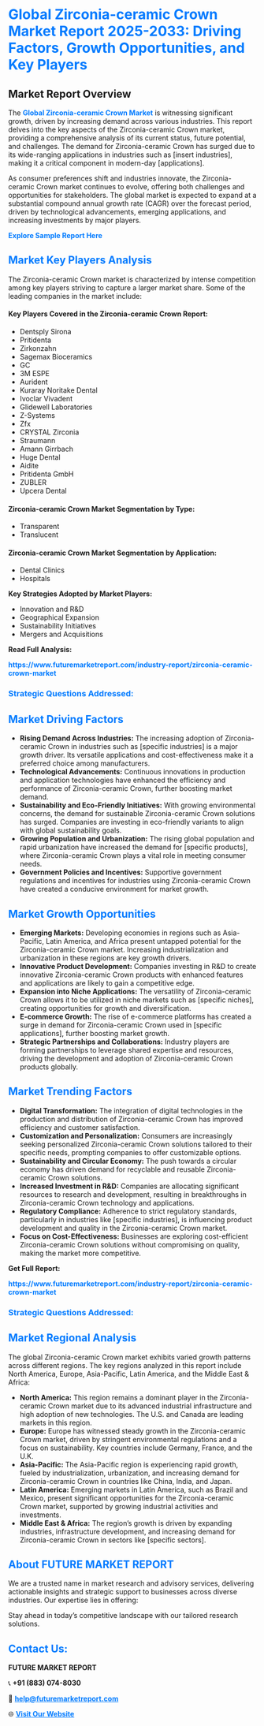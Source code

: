 <h1 style="color: #007BFF;">Global Zirconia-ceramic Crown Market Report 2025-2033: Driving Factors, Growth Opportunities, and Key Players</h1>

<section id="overview">
<h2>Market Report Overview</h2>
<p>The <a href="https://www.futuremarketreport.com/industry-report/zirconia-ceramic-crown-market" style="color: #007BFF; text-decoration: none;"><strong>Global Zirconia-ceramic Crown Market</strong></a> is witnessing significant growth, driven by increasing demand across various industries. This report delves into the key aspects of the Zirconia-ceramic Crown market, providing a comprehensive analysis of its current status, future potential, and challenges. The demand for Zirconia-ceramic Crown has surged due to its wide-ranging applications in industries such as [insert industries], making it a critical component in modern-day [applications].</p>
<p>As consumer preferences shift and industries innovate, the Zirconia-ceramic Crown market continues to evolve, offering both challenges and opportunities for stakeholders. The global market is expected to expand at a substantial compound annual growth rate (CAGR) over the forecast period, driven by technological advancements, emerging applications, and increasing investments by major players.</p>
</section>

<section id="overview">
<p><a href="https://www.futuremarketreport.com/request-sample/reportId=79729" style="color: #007BFF; text-decoration: none;"><strong>Explore Sample Report Here</strong></a></p>
</section>

<section id="key-players">
<h2 style="color: #007BFF;">Market Key Players Analysis</h2>
<p>The Zirconia-ceramic Crown market is characterized by intense competition among key players striving to capture a larger market share. Some of the leading companies in the market include:</p>
<h4>Key Players Covered in the Zirconia-ceramic Crown Report:</h4>
<ul><li>Dentsply Sirona</li><li>Pritidenta</li><li>Zirkonzahn</li><li>Sagemax Bioceramics</li><li>GC</li><li>3M ESPE</li><li>Aurident</li><li>Kuraray Noritake Dental</li><li>Ivoclar Vivadent</li><li>Glidewell Laboratories</li><li>Z-Systems</li><li>Zfx</li><li>CRYSTAL Zirconia</li><li>Straumann</li><li>Amann Girrbach</li><li>Huge Dental</li><li>Aidite</li><li>Pritidenta GmbH</li><li>ZUBLER</li><li>Upcera Dental</li></ul>
<h4>Zirconia-ceramic Crown Market Segmentation by Type:</h4>
<ul><li>Transparent</li><li>Translucent</li></ul>

<h4>Zirconia-ceramic Crown Market Segmentation by Application:</h4>
<ul><li>Dental Clinics</li><li>Hospitals</li></ul>
<p><strong>Key Strategies Adopted by Market Players:</strong></p>
<ul>
<li>Innovation and R&D</li>
<li>Geographical Expansion</li>
<li>Sustainability Initiatives</li>
<li>Mergers and Acquisitions</li>
</ul>
</section>

<section>
<p><strong>Read Full Analysis: </strong></p><a href="https://www.futuremarketreport.com/industry-report/zirconia-ceramic-crown-market" style="color: #007BFF; text-decoration: none;"><strong>https://www.futuremarketreport.com/industry-report/zirconia-ceramic-crown-market</strong></a>
<h3 style="color: #007BFF;">Strategic Questions Addressed:</h3>
</section>

<section id="driving-factors">
<h2 style="color: #007BFF;">Market Driving Factors</h2>
<ul>
<li><strong>Rising Demand Across Industries:</strong> The increasing adoption of Zirconia-ceramic Crown in industries such as [specific industries] is a major growth driver. Its versatile applications and cost-effectiveness make it a preferred choice among manufacturers.</li>
<li><strong>Technological Advancements:</strong> Continuous innovations in production and application technologies have enhanced the efficiency and performance of Zirconia-ceramic Crown, further boosting market demand.</li>
<li><strong>Sustainability and Eco-Friendly Initiatives:</strong> With growing environmental concerns, the demand for sustainable Zirconia-ceramic Crown solutions has surged. Companies are investing in eco-friendly variants to align with global sustainability goals.</li>
<li><strong>Growing Population and Urbanization:</strong> The rising global population and rapid urbanization have increased the demand for [specific products], where Zirconia-ceramic Crown plays a vital role in meeting consumer needs.</li>
<li><strong>Government Policies and Incentives:</strong> Supportive government regulations and incentives for industries using Zirconia-ceramic Crown have created a conducive environment for market growth.</li>
</ul>
</section>

<section id="growth-opportunities">
<h2 style="color: #007BFF;">Market Growth Opportunities</h2>
<ul>
<li><strong>Emerging Markets:</strong> Developing economies in regions such as Asia-Pacific, Latin America, and Africa present untapped potential for the Zirconia-ceramic Crown market. Increasing industrialization and urbanization in these regions are key growth drivers.</li>
<li><strong>Innovative Product Development:</strong> Companies investing in R&D to create innovative Zirconia-ceramic Crown products with enhanced features and applications are likely to gain a competitive edge.</li>
<li><strong>Expansion into Niche Applications:</strong> The versatility of Zirconia-ceramic Crown allows it to be utilized in niche markets such as [specific niches], creating opportunities for growth and diversification.</li>
<li><strong>E-commerce Growth:</strong> The rise of e-commerce platforms has created a surge in demand for Zirconia-ceramic Crown used in [specific applications], further boosting market growth.</li>
<li><strong>Strategic Partnerships and Collaborations:</strong> Industry players are forming partnerships to leverage shared expertise and resources, driving the development and adoption of Zirconia-ceramic Crown products globally.</li>
</ul>
</section>

<section id="trending-factors">
<h2 style="color: #007BFF;">Market Trending Factors</h2>
<ul>
<li><strong>Digital Transformation:</strong> The integration of digital technologies in the production and distribution of Zirconia-ceramic Crown has improved efficiency and customer satisfaction.</li>
<li><strong>Customization and Personalization:</strong> Consumers are increasingly seeking personalized Zirconia-ceramic Crown solutions tailored to their specific needs, prompting companies to offer customizable options.</li>
<li><strong>Sustainability and Circular Economy:</strong> The push towards a circular economy has driven demand for recyclable and reusable Zirconia-ceramic Crown solutions.</li>
<li><strong>Increased Investment in R&D:</strong> Companies are allocating significant resources to research and development, resulting in breakthroughs in Zirconia-ceramic Crown technology and applications.</li>
<li><strong>Regulatory Compliance:</strong> Adherence to strict regulatory standards, particularly in industries like [specific industries], is influencing product development and quality in the Zirconia-ceramic Crown market.</li>
<li><strong>Focus on Cost-Effectiveness:</strong> Businesses are exploring cost-efficient Zirconia-ceramic Crown solutions without compromising on quality, making the market more competitive.</li>
</ul>
</section>

<section>
<p><strong>Get Full Report: </strong></p><a href="https://www.futuremarketreport.com/industry-report/zirconia-ceramic-crown-market" style="color: #007BFF; text-decoration: none;"><strong>https://www.futuremarketreport.com/industry-report/zirconia-ceramic-crown-market</strong></a>
<h3 style="color: #007BFF;">Strategic Questions Addressed:</h3>
</section>


<section id="regional-analysis">
<h2 style="color: #007BFF;">Market Regional Analysis</h2>
<p>The global Zirconia-ceramic Crown market exhibits varied growth patterns across different regions. The key regions analyzed in this report include North America, Europe, Asia-Pacific, Latin America, and the Middle East & Africa:</p>
<ul>
<li><strong>North America:</strong> This region remains a dominant player in the Zirconia-ceramic Crown market due to its advanced industrial infrastructure and high adoption of new technologies. The U.S. and Canada are leading markets in this region.</li>
<li><strong>Europe:</strong> Europe has witnessed steady growth in the Zirconia-ceramic Crown market, driven by stringent environmental regulations and a focus on sustainability. Key countries include Germany, France, and the U.K.</li>
<li><strong>Asia-Pacific:</strong> The Asia-Pacific region is experiencing rapid growth, fueled by industrialization, urbanization, and increasing demand for Zirconia-ceramic Crown in countries like China, India, and Japan.</li>
<li><strong>Latin America:</strong> Emerging markets in Latin America, such as Brazil and Mexico, present significant opportunities for the Zirconia-ceramic Crown market, supported by growing industrial activities and investments.</li>
<li><strong>Middle East & Africa:</strong> The region’s growth is driven by expanding industries, infrastructure development, and increasing demand for Zirconia-ceramic Crown in sectors like [specific sectors].</li>
</ul>
</section>

<footer>
<h2 style="color: #007BFF;">About FUTURE MARKET REPORT</h2>
<p>We are a trusted name in market research and advisory services, delivering actionable insights and strategic support to businesses across diverse industries. Our expertise lies in offering:</p>

<p>Stay ahead in today’s competitive landscape with our tailored research solutions.</p>

<h2 style="color: #007BFF;">Contact Us:</h2>
<p><strong>FUTURE MARKET REPORT</strong></p>
<p>📞 <strong>+91 (883) 074-8030</strong></p>
<p>📧 <strong><a href="mailto:help@futuremarketreport.com" style="color: #007BFF;">help@futuremarketreport.com</a></strong></p>
<p>🌐 <strong><a href="https://www.futuremarketreport.com/" style="color: #007BFF;">Visit Our Website</a></strong></p>
</footer>